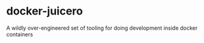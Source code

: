 # docker-juicero
A wildly over-engineered set of tooling for doing development inside docker containers
